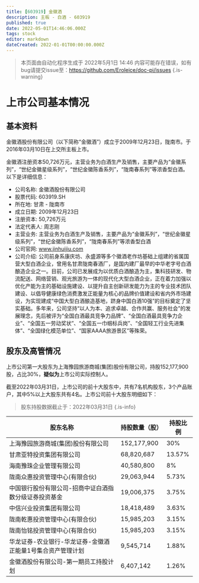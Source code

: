 ```yaml
---
title: [603919] 金徽酒
description: 主板 - 白酒 - 603919
published: true
date: 2022-05-01T14:46:06.000Z
tags: stock
editor: markdown
dateCreated: 2022-01-01T00:00:00.000Z
---
```


> 本页面由自动化程序生成于 2022年5月1日 14:46
> 内容可能存在错误，如有bug请提交issue至：https://github.com/Eroleice/doc-pi/issues
{.is-warning}

# 上市公司基本情况

## 基本资料

金徽酒股份有限公司（以下简称“金徽酒”）成立于2009年12月23日，陇南市。于2016年03月10日在上交所主板上市。

金徽酒注册资本50,726万元，主营业务为白酒生产及销售，主要产品为“金徽系列”，“世纪金徽星级系列”，“世纪金徽陈香系列”，“陇南春系列”等浓香型白酒。以下是详细信息：

- 公司名称: 金徽酒股份有限公司
- 股票代码: 603919.SH
- 所在地: 甘肃 - 陇南市
- 成立日期: 2009年12月23日
- 注册资本: 50,726万元
- 法定代表人: 周志刚
- 主营业务: 主营业务为白酒生产及销售，主要产品为“金徽系列”，“世纪金徽星级系列”，“世纪金徽陈香系列”，“陇南春系列”等浓香型白酒
- 公司官网: www.jinhuijiu.com
- 公司介绍: 公司前身系康庆坊、永盛源等多个徽酒老作坊基础上组建的省属国营大型白酒企业，曾用名甘肃陇南春酒厂，是国内建厂最早的中华老字号白酒酿造企业之一。目前，公司已发展成为以优质白酒酿造为主，集科技研发、物流配送、网络营销、观光旅游为一体的现代化大型白酒企业，正在着力加强以优化产能为主的基础设施建设、以提升自主创新研发能力为主的专业技术团队建设、以倡导健康绿色消费激发正能量为核心的品牌价值建设和省内外市场建设，为实现建成“中国大型白酒酿造基地，跻身中国白酒10强”的目标奠定了坚实基础。多年来，公司坚持“以人为本、追求卓越、合作共赢、服务社会”的发展理念，先后被评为“全国白酒最具竞争力品牌”、“全国白酒最具竞争力企业”、“全国五一劳动奖状”、“全国五一巾帼标兵岗”、“全国轻工行业先进集体”、“全国绿化模范单位”、“国家AAAA旅游景区”等殊荣。


## 股东及高管情况

上市公司第一大股东为上海豫园旅游商城(集团)股份有限公司，持股152,177,900股，占比30%，**疑似为**上市公司实际控制人。

截至2022年03月31日，上市公司的前十大股东中，共有7名机构股东，3个产品账户，其中5%以上大股东共有4名。上市公司前十大股东明细如下：

> 股东持股数据截止于：2022年03月31日
{.is-info}

| 股东名称 | 持股数量（股） | 持股比例 |
| --- | --- | --- |
| 上海豫园旅游商城(集团)股份有限公司 | 152,177,900 | 30% |
| 甘肃亚特投资集团有限公司 | 68,820,687 | 13.57% |
| 海南豫珠企业管理有限公司 | 40,580,800 | 8% |
| 陇南众惠投资管理中心(有限合伙) | 29,063,944 | 5.73% |
| 中国银行股份有限公司-招商中证白酒指数分级证券投资基金 | 19,006,375 | 3.75% |
| 中信兴业投资集团有限公司 | 18,418,489 | 3.63% |
| 陇南乾惠投资管理中心(有限合伙) | 15,985,203 | 3.15% |
| 陇南怡铭投资管理中心(有限合伙) | 15,985,203 | 3.15% |
| 华龙证券-农业银行-华龙证券-金徽酒正能量1号集合资产管理计划 | 9,545,714 | 1.88% |
| 金徽酒股份有限公司-第一期员工持股计划 | 6,407,142 | 1.26% |




